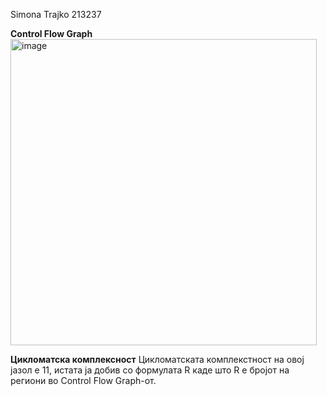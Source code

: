 Simona Trajko 213237

**Control Flow Graph**
<img width="490" alt="image" src="https://github.com/simonatrajko/SI_2023_lab2_213237/assets/126770010/9773d2b6-3c65-423e-b012-1189753b1590">

**Цикломатска комплексност**
Цикломатската комплекстност на овој јазол е 11, истата ја добив со формулата R каде што R е бројот на региони во Control Flow Graph-от.


